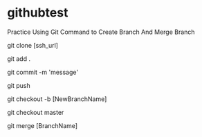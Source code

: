# githubtest

Practice Using Git Command to Create Branch And Merge Branch

git clone [ssh_url]

git add . 

git commit -m 'message'

git push


git checkout -b [NewBranchName]

git checkout master

git merge [BranchName]

